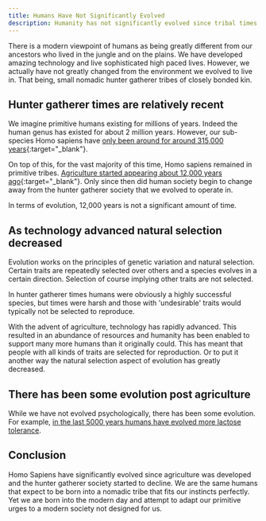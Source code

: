 ```yaml
---
title: Humans Have Not Significantly Evolved
description: Humanity has not significantly evolved since tribal times.
---
```


There is a modern viewpoint of humans as being greatly different from our ancestors who lived in the jungle and on the plains. We have developed amazing technology and live sophisticated high paced lives. However, we actually have not greatly changed from the environment we evolved to live in. That being, small nomadic hunter gatherer tribes of closely bonded kin.

## Hunter gatherer times are relatively recent

We imagine primitive humans existing for millions of years. Indeed the human genus has existed for about 2 million years. However, our sub-species Homo sapiens have [only been around for around 315,000 years](https://www.inverse.com/article/39908-ancient-human-evolution-science){:target="_blank"}.

On top of this, for the vast majority of this time, Homo sapiens remained in primitive tribes. [Agriculture started appearing about 12,000 years ago](https://en.wikipedia.org/wiki/History_of_agriculture){:target="_blank"}. Only since then did human society begin to change away from the hunter gatherer society that we evolved to operate in.

In terms of evolution, 12,000 years is not a significant amount of time.

## As technology advanced natural selection decreased

Evolution works on the principles of genetic variation and natural selection. Certain traits are repeatedly selected over others and a species evolves in a certain direction. Selection of course implying other traits are not selected.

In hunter gatherer times humans were obviously a highly successful species, but times were harsh and those with 'undesirable' traits would typically not be selected to reproduce.

With the advent of agriculture, technology has rapidly advanced. This resulted in an abundance of resources and humanity has been enabled to support many more humans than it originally could. This has meant that people with all kinds of traits are selected for reproduction. Or to put it another way the natural selection aspect of evolution has greatly decreased.

## There has been some evolution post agriculture

While we have not evolved psychologically, there has been some evolution. For example, [in the last 5000 years humans have evolved more lactose tolerance](http://www.bbc.com/future/story/20190218-when-did-humans-start-drinking-cows-milk).

## Conclusion

Homo Sapiens have significantly evolved since agriculture was developed and the hunter gatherer society started to decline. We are the same humans that expect to be born into a nomadic tribe that fits our instincts perfectly. Yet we are born into the modern day and attempt to adapt our primitive urges to a modern society not designed for us.
